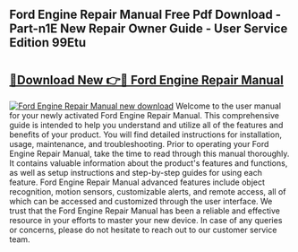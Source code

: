 ## Ford Engine Repair Manual Free Pdf Download - Part-n1E New Repair Owner Guide - User Service Edition 99Etu

# <h2><a href="http://bc55748.oget.top/?id=Ford+Engine+Repair+Manual">🔗Download New 👉🔴 Ford Engine Repair Manual</a></h2>

[![Ford Engine Repair Manual new download](https://i.imgur.com/5g1atiW.png)](http://bc55748.oget.top/?id=Ford+Engine+Repair+Manual)
Welcome to the user manual for your newly activated Ford Engine Repair Manual. This comprehensive guide is intended to help you understand and utilize all of the features and benefits of your product. You will find detailed instructions for installation, usage, maintenance, and troubleshooting. Prior to operating your Ford Engine Repair Manual, take the time to read through this manual thoroughly. It contains valuable information about the product's features and functions, as well as setup instructions and step-by-step guides for using each feature. Ford Engine Repair Manual advanced features include object recognition, motion sensors, customizable alerts, and remote access, all of which can be accessed and customized through the user interface. We trust that the Ford Engine Repair Manual has been a reliable and effective resource in your efforts to master your new device. In case of any queries or concerns, please do not hesitate to reach out to our customer service team.
